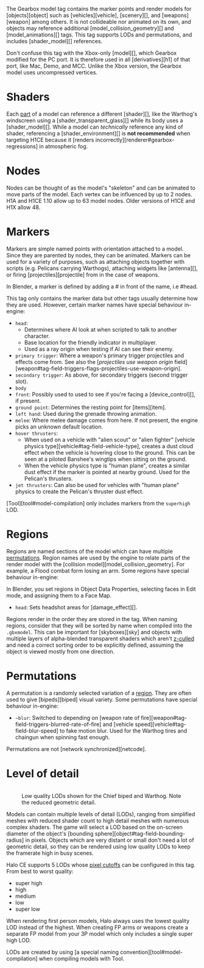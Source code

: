 The Gearbox model tag contains the marker points and render models for [objects][object] such as [vehicles][vehicle], [scenery][], and [weapons][weapon] among others. It is not collideable nor animated on its own, and objects may reference additional [model_collision_geometry][] and [model_animations][] tags. This tag supports LODs and permutations, and includes [shader_model][] references.

Don't confuse this tag with the Xbox-only [model][], which Gearbox modified for the PC port. It is therefore used in all [derivatives][h1] of that port, like Mac, Demo, and MCC. Unlike the Xbox version, the Gearbox model uses uncompressed vertices.

# Shaders
Each [part](#tag-field-geometries-parts) of a model can reference a different [shader][], like the Warthog's windscreen using a [shader_transparent_glass][] while its body uses a [shader_model][]. While a model can _technically_ reference any kind of shader, referencing a [shader_environment][] is **not recommended** when targeting H1CE because it [renders incorrectly][renderer#gearbox-regressions] in atmospheric fog.

# Nodes
Nodes can be thought of as the model's "skeleton" and can be animated to move parts of the model. Each vertex can be influenced by up to 2 nodes. H1A and H1CE 1.10 allow up to 63 model nodes. Older versions of H1CE and H1X allow 48.

# Markers
Markers are simple named points with orientation attached to a model. Since they are parented by nodes, they can be animated. Markers can be used for a variety of purposes, such as attaching objects together with scripts (e.g. Pelicans carrying Warthogs), attaching widgets like [antenna][], or firing [projectiles][projectile] from in the case of weapons.

In Blender, a marker is defined by adding a # in front of the name, i.e #head.

This tag only contains the marker data but other tags usually determine how they are used. However, certain marker names have special behaviour in-engine:

* `head`:
  * Determines where AI look at when scripted to talk to another character.
  * Base location for the friendly indicator in multiplayer.
  * Used as a ray origin when testing if AI can see their enemy.
* `primary trigger`: Where a weapon's primary trigger projectiles and effects come from. See also the [_projectiles use weapon origin_ field][weapon#tag-field-triggers-flags-projectiles-use-weapon-origin].
* `secondary trigger`: As above, for secondary triggers (second trigger slot).
* `body`
* `front`: Possibly used to used to see if you're facing a [device_control][], if present.
* `ground point`: Determines the resting point for [items][item].
* `left hand`: Used during the grenade throwing animation.
* `melee`: Where melee damage comes from here. If not present, the engine picks an unknown default location.
* `hover thrusters`:
  * When used on a vehicle with "alien scout" or "alien fighter" [vehicle physics type][vehicle#tag-field-vehicle-type], creates a dust cloud effect when the vehicle is hovering close to the ground. This can be seen at a piloted Banshee's wingtips when sitting on the ground.
  * When the vehicle physics type is "human plane", creates a similar dust effect if the marker is pointed at nearby ground. Used for the Pelican's thrusters.
* `jet thrusters`: Can also be used for vehicles with "human plane" physics to create the Pelican's thruster dust effect.

[Tool][tool#model-compilation] only includes markers from the `superhigh` LOD.

# Regions
Regions are named sections of the model which can have multiple [permutations](#permutations). Region names are used by the engine to relate parts of the render model with the [collision model][model_collision_geometry]. For example, a Flood combat form losing an arm. Some regions have special behaviour in-engine:

In Blender, you set regions in Object Data Properties, selecting faces in Edit mode, and assigning them to a Face Map.

* `head`: Sets headshot areas for [damage_effect][].

Regions render in the order they are stored in the tag. When naming regions, consider that they will be sorted by name when compiled into the `.gbxmodel`. This can be important for [skyboxes][sky] and objects with multiple layers of alpha-blended transparent shaders which aren't [z-culled][z-buf] and need a correct sorting order to be explicitly defined, assuming the object is viewed mostly from one direction.

# Permutations
A permutation is a randomly selected variation of a [region](#regions). They are often used to give [bipeds][biped] visual variety. Some permutations have special behaviour in-engine:

* `~blur`: Switched to depending on [weapon rate of fire][weapon#tag-field-triggers-blurred-rate-of-fire] and [vehicle speed][vehicle#tag-field-blur-speed] to fake motion blur. Used for the Warthog tires and chaingun when spinning fast enough.

Permutations are not [network synchronized][netcode].

# Level of detail
<figure>
  <a href="lod.jpg">
    <img src="lod.jpg" alt=""/>
  </a>
  <figcaption>
    <p>Low quality LODs shown for the Chief biped and Warthog. Note the reduced geometric detail.</p>
  </figcaption>
</figure>

Models can contain multiple levels of detail (LODs), ranging from simplified meshes with reduced shader count to high detail meshes with numerous complex shaders. The game will select a LOD based on the on-screen diameter of the object's [bounding sphere][object#tag-field-bounding-radius] in pixels. Objects which are very distant or small don't need a lot of geometric detail, so they can be rendered using low quality LODs to keep the framerate high in busy scenes.

Halo CE supports 5 LODs whose [pixel cutoffs](#tag-field-super-high-detail-cutoff) can be configured in this tag. From best to worst quality:

* super high
* high
* medium
* low
* super low

When rendering first person models, Halo always uses the lowest quality LOD instead of the highest. When creating FP arms or weapons create a separate FP model from your 3P model which only includes a single super high LOD.

LODs are created by using [a special naming convention][tool#model-compilation] when compiling models with Tool.

[z-buf]: https://en.wikipedia.org/wiki/Z-buffering
